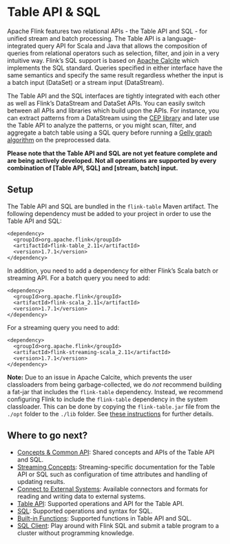

# Table API & SQL

Apache Flink features two relational APIs - the Table API and SQL - for unified stream and batch processing. The Table API is a language-integrated query API for Scala and Java that allows the composition of queries from relational operators such as selection, filter, and join in a very intuitive way. Flink’s SQL support is based on [Apache Calcite](https://calcite.apache.org) which implements the SQL standard. Queries specified in either interface have the same semantics and specify the same result regardless whether the input is a batch input (DataSet) or a stream input (DataStream).

The Table API and the SQL interfaces are tightly integrated with each other as well as Flink’s DataStream and DataSet APIs. You can easily switch between all APIs and libraries which build upon the APIs. For instance, you can extract patterns from a DataStream using the [CEP library](//ci.apache.org/projects/flink/flink-docs-release-1.7/dev/libs/cep.html) and later use the Table API to analyze the patterns, or you might scan, filter, and aggregate a batch table using a SQL query before running a [Gelly graph algorithm](//ci.apache.org/projects/flink/flink-docs-release-1.7/dev/libs/gelly) on the preprocessed data.

**Please note that the Table API and SQL are not yet feature complete and are being actively developed. Not all operations are supported by every combination of [Table API, SQL] and [stream, batch] input.**

## Setup

The Table API and SQL are bundled in the `flink-table` Maven artifact. The following dependency must be added to your project in order to use the Table API and SQL:



```
<dependency>
  <groupId>org.apache.flink</groupId>
  <artifactId>flink-table_2.11</artifactId>
  <version>1.7.1</version>
</dependency>
```



In addition, you need to add a dependency for either Flink’s Scala batch or streaming API. For a batch query you need to add:



```
<dependency>
  <groupId>org.apache.flink</groupId>
  <artifactId>flink-scala_2.11</artifactId>
  <version>1.7.1</version>
</dependency>
```



For a streaming query you need to add:



```
<dependency>
  <groupId>org.apache.flink</groupId>
  <artifactId>flink-streaming-scala_2.11</artifactId>
  <version>1.7.1</version>
</dependency>
```



**Note:** Due to an issue in Apache Calcite, which prevents the user classloaders from being garbage-collected, we do _not_ recommend building a fat-jar that includes the `flink-table` dependency. Instead, we recommend configuring Flink to include the `flink-table` dependency in the system classloader. This can be done by copying the `flink-table.jar` file from the `./opt` folder to the `./lib` folder. See [these instructions](//ci.apache.org/projects/flink/flink-docs-release-1.7/dev/linking.html) for further details.

## Where to go next?

*   [Concepts & Common API](//ci.apache.org/projects/flink/flink-docs-release-1.7/dev/table/common.html): Shared concepts and APIs of the Table API and SQL.
*   [Streaming Concepts](//ci.apache.org/projects/flink/flink-docs-release-1.7/dev/table/streaming): Streaming-specific documentation for the Table API or SQL such as configuration of time attributes and handling of updating results.
*   [Connect to External Systems](//ci.apache.org/projects/flink/flink-docs-release-1.7/dev/table/functions.html): Available connectors and formats for reading and writing data to external systems.
*   [Table API](//ci.apache.org/projects/flink/flink-docs-release-1.7/dev/table/tableApi.html): Supported operations and API for the Table API.
*   [SQL](//ci.apache.org/projects/flink/flink-docs-release-1.7/dev/table/sql.html): Supported operations and syntax for SQL.
*   [Built-in Functions](//ci.apache.org/projects/flink/flink-docs-release-1.7/dev/table/functions.html): Supported functions in Table API and SQL.
*   [SQL Client](//ci.apache.org/projects/flink/flink-docs-release-1.7/dev/table/sqlClient.html): Play around with Flink SQL and submit a table program to a cluster without programming knowledge.

